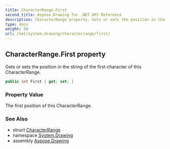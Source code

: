 ```yaml
---
title: CharacterRange.First
second_title: Aspose.Drawing for .NET API Reference
description: CharacterRange property. Gets or sets the position in the string of the first character of this CharacterRange
type: docs
weight: 20
url: /net/system.drawing/characterrange/first/
---
```

## CharacterRange.First property

Gets or sets the position in the string of the first character of this CharacterRange.

```csharp
public int First { get; set; }
```

### Property Value

The first position of this CharacterRange.

### See Also

* struct [CharacterRange](../)
* namespace [System.Drawing](../../characterrange/)
* assembly [Aspose.Drawing](../../../)


